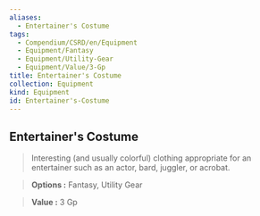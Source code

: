 ```yaml
---
aliases:
  - Entertainer's Costume
tags:
  - Compendium/CSRD/en/Equipment
  - Equipment/Fantasy
  - Equipment/Utility-Gear
  - Equipment/Value/3-Gp
title: Entertainer's Costume
collection: Equipment
kind: Equipment
id: Entertainer's-Costume
---
```

## Entertainer's Costume    
    
>Interesting (and usually colorful) clothing appropriate for an entertainer such as an actor, bard, juggler, or acrobat.    
> **Options :** Fantasy, Utility Gear    
> **Value :** 3 Gp
